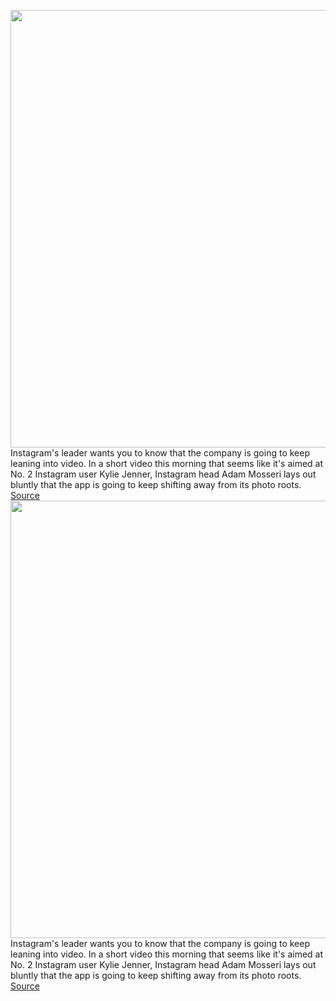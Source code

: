 <img src='https://cdn.vox-cdn.com/thumbor/1xWhdwFgcdcWkjBeY0XI4d_c77w=/0x0:2040x1360/1200x800/filters:focal(1035x346:1361x672)/cdn.vox-cdn.com/uploads/chorus_image/image/71173777/akrales_200423_3988_0002.0.0.jpg' width='700px' /><br/>
Instagram's leader wants you to know that the company is going to keep leaning into video. In a short video this morning that seems like it's aimed at No. 2 Instagram user Kylie Jenner, Instagram head Adam Mosseri lays out bluntly that the app is going to keep shifting away from its photo roots.
<a href='https://www.theverge.com/2022/7/26/23278763/instagram-video-adam-mosseri-photos-jenner-petition'> Source <a/><img src='https://cdn.vox-cdn.com/thumbor/1xWhdwFgcdcWkjBeY0XI4d_c77w=/0x0:2040x1360/1200x800/filters:focal(1035x346:1361x672)/cdn.vox-cdn.com/uploads/chorus_image/image/71173777/akrales_200423_3988_0002.0.0.jpg' width='700px' /><br/>
Instagram's leader wants you to know that the company is going to keep leaning into video. In a short video this morning that seems like it's aimed at No. 2 Instagram user Kylie Jenner, Instagram head Adam Mosseri lays out bluntly that the app is going to keep shifting away from its photo roots.
<a href='https://www.theverge.com/2022/7/26/23278763/instagram-video-adam-mosseri-photos-jenner-petition'> Source <a/>